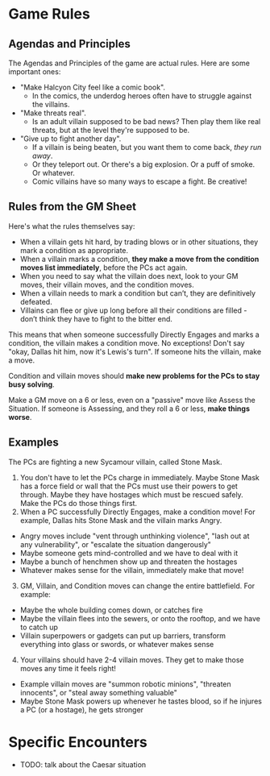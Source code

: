 <!-- TITLE: Unwinnable Fights In Masks -->
<!-- SUBTITLE: How to create encounters where the PCs don't just beat up the NPCs -->

# Game Rules
## Agendas and Principles
The Agendas and Principles of the game are actual rules. Here are some important ones:

* "Make Halcyon City feel like a comic book".
  * In the comics, the underdog heroes often have to struggle against the villains.
* "Make threats real".
  * Is an adult villain supposed to be bad news? Then play them like real threats, but at the level they're supposed to be.
* "Give up to fight another day".
  * If a villain is being beaten, but you want them to come back, _they run away_.
  * Or they teleport out. Or there's a big explosion. Or a puff of smoke. Or whatever.
  * Comic villains have so many ways to escape a fight. Be creative!

## Rules from the GM Sheet
Here's what the rules themselves say:

* When a villain gets hit hard, by trading blows or in other situations, they mark a condition as appropriate.
* When a villain marks a condition, **they make a move from the condition moves list immediately**, before the PCs act again.
* When you need to say what the villain does next, look to your GM moves, their villain moves, and the condition moves.
* When a villain needs to mark a condition but can’t, they are definitively defeated.
* Villains can flee or give up long before all their conditions are filled - don’t think they have to fight to the bitter end.

This means that when someone successfully Directly Engages and marks a condition, the villain makes a condition move. No exceptions! Don't say "okay, Dallas hit him, now it's Lewis's turn". If someone hits the villain, make a move.

Condition and villain moves should **make new problems for the PCs to stay busy solving**.

Make a GM move on a 6 or less, even on a "passive" move like Assess the Situation. If someone is Assessing, and they roll a 6 or less, **make things worse**.
## Examples
The PCs are fighting a new Sycamour villain, called Stone Mask.

1. You don't have to let the PCs charge in immediately. Maybe Stone Mask has a force field or wall that the PCs must use their powers to get through. Maybe they have hostages which must be rescued safely. Make the PCs do those things first.
2. When a PC successfully Directly Engages, make a condition move! For example, Dallas hits Stone Mask and the villain marks Angry.
  * Angry moves include "vent through unthinking violence", "lash out at any vulnerability", or "escalate the situation dangerously"
  * Maybe someone gets mind-controlled and we have to deal with it
  * Maybe a bunch of henchmen show up and threaten the hostages
  * Whatever makes sense for the villain, immediately make that move!
3. GM, Villain, and Condition moves can change the entire battlefield. For example:
  * Maybe the whole building comes down, or catches fire
  * Maybe the villain flees into the sewers, or onto the rooftop, and we have to catch up
  * Villain superpowers or gadgets can put up barriers, transform everything into glass or swords, or whatever makes sense
4. Your villains should have 2-4 villain moves. They get to make those moves any time it feels right!
  * Example villain moves are "summon robotic minions", "threaten innocents", or "steal away something valuable"
  * Maybe Stone Mask powers up whenever he tastes blood, so if he injures a PC (or a hostage), he gets stronger
# Specific Encounters
* TODO: talk about the Caesar situation